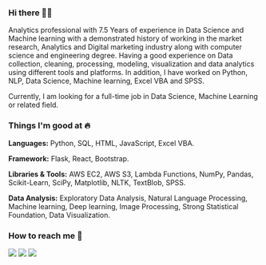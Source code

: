 ### Hi there 👋🏻 

Analytics professional with 7.5 Years of experience in Data Science and Machine learning with a demonstrated history of working in the market research, Analytics and Digital marketing industry along with computer science and engineering degree. Having a good experience on Data collection, cleaning, processing, modeling, visualization and data analytics using different tools and platforms. In addition, I have worked on Python, NLP, Data Science, Machine learning, Excel VBA and SPSS. 

Currently, I am looking for a full-time job in Data Science, Machine Learning or related field. 

### Things I'm good at :fire:
**Languages:**  Python, SQL, HTML, JavaScript, Excel VBA.

**Framework:** Flask, React, Bootstrap.

**Libraries & Tools:** AWS EC2, AWS S3, Lambda Functions, NumPy, Pandas, Scikit-Learn, SciPy, Matplotlib, NLTK, TextBlob, SPSS.

**Data Analysis:** Exploratory Data Analysis, Natural Language Processing, Machine learning, Deep learning, Image Processing, Strong Statistical Foundation, Data Visualization.

### How to reach me 📱

[<img target="_blank" src="https://img.icons8.com/cotton/64/000000/whatsapp--v4.png"/>](https://wa.me/918975616941) [<img target="_blank" src="https://img.icons8.com/doodle/64/000000/skype--v1.png"/>](https://join.skype.com/invite/j3C4rai8moF7) [<img target="_blank" src="https://img.icons8.com/doodle/64/000000/linkedin-circled.png"/>](https://www.linkedin.com/in/piyushchanchal/)
